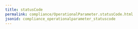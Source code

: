 ```yaml
---
title: statusCode
permalink: compliance/OperationalParameter.statusCode.html
jsonid: compliance_operationalparameter_statuscode
---
```

